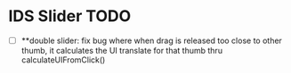# IDS Slider TODO

- [ ] **double slider: fix bug where when drag is released too close to other thumb, it calculates the UI translate for that thumb thru calculateUIFromClick()
